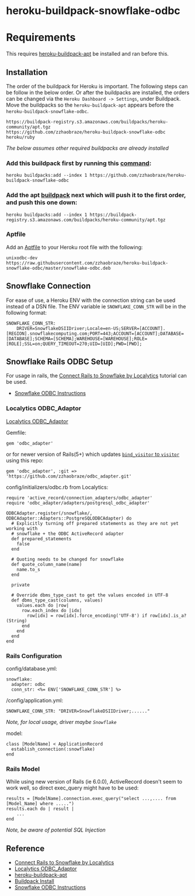 heroku-buildpack-snowflake-odbc
===

# Requirements
This requires [heroku-buildpack-apt](https://github.com/heroku/heroku-buildpack-apt) be installed
and ran before this.

## Installation
The order of the buildpack for Heroku is important. The following steps can be follow in the below order.
Or after the buildpacks are installed, the orders can be changed via the `Heroku Dashboard -> Settings`,
under Buildpack. Move the buildpacks so the `heroku-buildpack-apt` appears before the
`heroku-buildpack-snowflake-odbc`.

```
https://buildpack-registry.s3.amazonaws.com/buildpacks/heroku-community/apt.tgz
https://github.com/zzhaobraze/heroku-buildpack-snowflake-odbc
heroku/ruby
```


*The below assumes other required buildpacks are already installed*

### Add this buildpack first by running this [command](https://devcenter.heroku.com/articles/using-multiple-buildpacks-for-an-app#adding-a-buildpack):

```
heroku buildpacks:add --index 1 https://github.com/zzhaobraze/heroku-buildpack-snowflake-odbc
```

### Add the apt [buildpack](https://github.com/heroku/heroku-buildpack-apt) next which will push it to the first order, and push this one down:
```
heroku buildpacks:add --index 1 https://buildpack-registry.s3.amazonaws.com/buildpacks/heroku-community/apt.tgz
```

### Aptfile
Add an [Aptfile](Appfile) to your Heroku root file with the following:
```
unixodbc-dev
https://raw.githubusercontent.com/zzhaobraze/heroku-buildpack-snowflake-odbc/master/snowflake-odbc.deb
```

## Snowflake Connection
For ease of use, a Heroku ENV with the connection string can be used instead of a DSN file. The ENV variable ie `SNOWFLAKE_CONN_STR` will be in the following format:

```
SNOWFLAKE_CONN_STR:
	DRIVER=SnowflakeDSIIDriver;Locale=en-US;SERVER=[ACCOUNT].[REGION].snowflakecomputing.com;PORT=443;ACCOUNT=[ACCOUNT];DATABASE=[DATABASE];SCHEMA=[SCHEMA];WAREHOUSE=[WAREHOUSE];ROLE=[ROLE];SSL=on;QUERY_TIMEOUT=270;UID=[UID];PWD=[PWD];
```

## Snowflake Rails ODBC Setup
For usage in rails, the [Connect Rails to Snowflake by Localytics](https://eng.localytics.com/connecting-to-snowflake-with-ruby-on-rails/) tutorial can be used.

* [Snowflake ODBC Instructions](https://docs.snowflake.net/manuals/user-guide/odbc.html)

### Localytics ODBC_Adaptor
[Localytics ODBC_Adaptor](https://github.com/localytics/odbc_adapter)

Gemfile:
```
gem 'odbc_adapter'
```
or for newer version of Rails(5+) which updates [`bind_visitor` to `visitor`](https://github.com/localytics/odbc_adapter/pull/26) using this repo:
```
gem 'odbc_adapter', :git => 'https://github.com/zzhaobraze/odbc_adapter.git'
```

config/initializers/odbc.rb from Localytics:
```
require 'active_record/connection_adapters/odbc_adapter'
require 'odbc_adapter/adapters/postgresql_odbc_adapter'

ODBCAdapter.register(/snowflake/, ODBCAdapter::Adapters::PostgreSQLODBCAdapter) do
  # Explicitly turning off prepared statements as they are not yet working with
  # snowflake + the ODBC ActiveRecord adapter
  def prepared_statements
    false
  end

  # Quoting needs to be changed for snowflake
  def quote_column_name(name)
    name.to_s
  end

  private

  # Override dbms_type_cast to get the values encoded in UTF-8
  def dbms_type_cast(columns, values)
    values.each do |row|
      row.each_index do |idx|
        row[idx] = row[idx].force_encoding('UTF-8') if row[idx].is_a?(String)
      end
    end
  end
end
```

### Rails Configuration
config/database.yml:
```
snowflake:
  adapter: odbc
  conn_str: <%= ENV['SNOWFLAKE_CONN_STR'] %>
```

/config/application.yml:
```
SNOWFLAKE_CONN_STR: "DRIVER=SnowflakeDSIIDriver;......"
```

*Note, for local usage, driver maybe `Snowflake`*

model:
```
class [ModelName] < ApplicationRecord
  establish_connection(:snowflake)
end
```


### Rails Model
While using new version of Rails (ie 6.0.0), ActiveRecord doesn't seem to work well, so direct exec_query might have to be used:
```
results = [ModelName].connection.exec_query("select ...,.... from [Model_Name] where .....")
results.each do | result |
	...
end
```
*Note, be aware of potential SQL Injection*


## Reference
* [Connect Rails to Snowflake by Localytics](https://eng.localytics.com/connecting-to-snowflake-with-ruby-on-rails/)
* [Localytics ODBC_Adaptor](https://github.com/localytics/odbc_adapter)
* [heroku-buildpack-apt](https://github.com/heroku/heroku-buildpack-apt)
* [Buildpack Install](https://devcenter.heroku.com/articles/using-multiple-buildpacks-for-an-app#adding-a-buildpack)
* [Snowflake ODBC Instructions](https://docs.snowflake.net/manuals/user-guide/odbc.html)